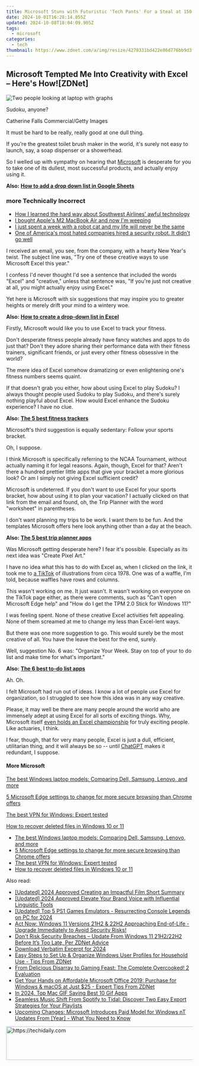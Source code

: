 ```yaml
---
title: Microsoft Stuns with Futuristic 'Tech Pants' For a Steal at 150 Bucks | How They Work & Why You Need Them, as Revealed by ZDNet
date: 2024-10-01T16:28:14.855Z
updated: 2024-10-08T18:04:09.905Z
tags:
  - microsoft
categories:
  - tech
thumbnail: https://www.zdnet.com/a/img/resize/4278331bd422e86d776bb9d3f316012862d0ce23/2022/07/13/6bd6f0c2-58fe-4661-ac11-c130962abadc/screen-shot-2022-07-13-at-9-36-19-am.png?width=278&height=156&fit=crop&format=pjpg&auto=webp
---
```


## Microsoft Tempted Me Into Creativity with Excel – Here's How![ZDNet]

![Two people looking at laptop with graphs](https://www.zdnet.com/a/img/resize/eafd1a387bb7e6b0265f3284c302e0f46ce07339/2023/02/03/af3b58e0-11c8-4c69-a84b-e91c7dc510eb/gettyimages-1441723112.jpg?auto=webp&width=1280)

Sudoku, anyone?

Catherine Falls Commercial/Getty Images

It must be hard to be really, really good at one dull thing.

If you're the greatest toilet brush maker in the world, it's surely not easy to launch, say, a soap dispenser or a showerhead.

So I welled up with sympathy on hearing that [Microsoft](https://www.zdnet.com/home-and-office/work-life/microsoft-teams-premium-is-getting-a-gpt-boost-via-openai/) is desperate for you to take one of its dullest, most successful products, and actually enjoy using it.

**Also:** [**How to add a drop down list in Google Sheets**](https://www.zdnet.com/home-and-office/work-life/how-to-add-a-drop-down-list-in-google-sheets/)

### more Technically Incorrect

* [How I learned the hard way about Southwest Airlines' awful technology](https://www.zdnet.com/article/how-i-learned-the-hard-way-about-southwest-airlines-awful-technology/)
* [I bought Apple's M2 MacBook Air and now I'm weeping](https://www.zdnet.com/article/i-bought-apples-m2-macbook-air-and-now-im-weeping/)
* [I just spent a week with a robot cat and my life will never be the same](https://www.zdnet.com/article/i-just-spent-a-week-with-a-robot-cat-and-my-life-will-never-be-the-same/)
* [One of America's most hated companies hired a security robot. It didn't go well](https://www.zdnet.com/article/one-of-americas-most-hated-companies-hired-a-security-robot-it-didnt-go-well/)

I received an email, you see, from the company, with a hearty New Year's twist. The subject line was, "Try one of these creative ways to use Microsoft Excel this year." 

I confess I'd never thought I'd see a sentence that included the words "Excel" and "creative," unless that sentence was, "If you're just not creative at all, you might actually enjoy using Excel." 

Yet here is Microsoft with six suggestions that may inspire you to greater heights or merely drift your mind to a wintery woe.

**Also:** [**How to create a drop-down list in Excel**](https://www.zdnet.com/home-and-office/work-life/how-to-create-a-drop-down-list-in-excel/)

Firstly, Microsoft would like you to use Excel to track your fitness. 

Don't desperate fitness people already have fancy watches and apps to do just that? Don't they adore sharing their performance data with their fitness trainers, significant friends, or just every other fitness obsessive in the world? 

The mere idea of Excel somehow dramatizing or even enlightening one's fitness numbers seems quaint.

If that doesn't grab you either, how about using Excel to play Sudoku? I always thought people used Sudoku to play Sudoku, and there's surely nothing playful about Excel. How would Excel enhance the Sudoku experience? I have no clue.

**Also:** [**The 5 best fitness trackers**](https://www.zdnet.com/article/best-fitness-tracker/) 

Microsoft's third suggestion is equally sedentary: Follow your sports bracket.

Oh, I suppose. 

I think Microsoft is specifically referring to the NCAA Tournament, without actually naming it for legal reasons. Again, though, Excel for that? Aren't there a hundred prettier little apps that give your bracket a more glorious look? Or am I simply not giving Excel sufficient credit?

Microsoft is undeterred. If you don't want to use Excel for your sports bracket, how about using it to plan your vacation? I actually clicked on that link from the email and found, oh, the Trip Planner with the word "worksheet" in parentheses. 

I don't want planning my trips to be work. I want them to be fun. And the templates Microsoft offers here look anything other than a day at the beach.

**Also:** [**The 5 best trip planner apps**](https://www.zdnet.com/article/best-trip-planner-app/)

Was Microsoft getting desperate here? I fear it's possible. Especially as its next idea was "Create Pixel Art." 

I have no idea what this has to do with Excel as, when I clicked on the link, it took me to [a TikTok](https://www.tiktok.com/@microsoft365/video/7017812421733633285?ocid=cmm50bixyyq) of illustrations from circa 1978\. One was of a waffle, I'm told, because waffles have rows and columns. 

This wasn't working on me. It just wasn't. It wasn't working on everyone on the TikTok page either, as there were comments, such as "Can't open Microsoft Edge help" and "How do I get the TPM 2.0 Stick for Windows 11?"

I was feeling spent. None of these creative Excel activities felt appealing. None of them screamed at me to change my less than Excel-lent ways.

But there was one more suggestion to go. This would surely be the most creative of all. You have the leave the best for the end, surely.

Well, suggestion No. 6 was: "Organize Your Week. Stay on top of your to do list and make time for what's important."

**Also:** [**The 6 best to-do list apps**](https://www.zdnet.com/home-and-office/work-life/best-to-do-list-app/)

Ah. Oh.

I felt Microsoft had run out of ideas. I know a lot of people use Excel for organization, so I struggled to see how this idea was in any way creative.

Please, it may well be there are many people around the world who are immensely adept at using Excel for all sorts of exciting things. Why, Microsoft itself [even holds an Excel championship](https://www.zdnet.com/article/i-just-watched-microsoft-try-to-make-excel-exciting-recovery-wont-be-easy/) for truly exciting people. Like actuaries, I think.

I fear, though, that for very many people, Excel is just a dull, efficient, utilitarian thing, and it will always be so -- until [ChatGPT](https://www.zdnet.com/article/chatgpts-next-big-challenge-helping-microsoft-to-challenge-google-search/) makes it redundant, I suppose.

#### More Microsoft

[The best Windows laptop models: Comparing Dell, Samsung, Lenovo, and more](https://www.zdnet.com/article/best-windows-laptop/ "The best Windows laptop models: Comparing Dell, Samsung, Lenovo, and more")

[5 Microsoft Edge settings to change for more secure browsing than Chrome offers](https://www.zdnet.com/article/5-microsoft-edge-settings-to-change-for-more-secure-browsing-than-chrome-offers/ "5 Microsoft Edge settings to change for more secure browsing than Chrome offers")

[The best VPN for Windows: Expert tested](https://www.zdnet.com/article/best-vpn-for-windows-pc/ "The best VPN for Windows: Expert tested")

[How to recover deleted files in Windows 10 or 11](https://www.zdnet.com/article/how-to-recover-deleted-files-in-windows-10-or-11/ "How to recover deleted files in Windows 10 or 11")

* [The best Windows laptop models: Comparing Dell, Samsung, Lenovo, and more](https://www.zdnet.com/article/best-windows-laptop/ "The best Windows laptop models: Comparing Dell, Samsung, Lenovo, and more")
* [5 Microsoft Edge settings to change for more secure browsing than Chrome offers](https://www.zdnet.com/article/5-microsoft-edge-settings-to-change-for-more-secure-browsing-than-chrome-offers/ "5 Microsoft Edge settings to change for more secure browsing than Chrome offers")
* [The best VPN for Windows: Expert tested](https://www.zdnet.com/article/best-vpn-for-windows-pc/ "The best VPN for Windows: Expert tested")
* [How to recover deleted files in Windows 10 or 11](https://www.zdnet.com/article/how-to-recover-deleted-files-in-windows-10-or-11/ "How to recover deleted files in Windows 10 or 11")

<ins class="adsbygoogle"
     style="display:block"
     data-ad-format="autorelaxed"
     data-ad-client="ca-pub-7571918770474297"
     data-ad-slot="1223367746"></ins>

<ins class="adsbygoogle"
     style="display:block"
     data-ad-client="ca-pub-7571918770474297"
     data-ad-slot="8358498916"
     data-ad-format="auto"
     data-full-width-responsive="true"></ins>

<span class="atpl-alsoreadstyle">Also read:</span>
<div><ul>
<li><a href="https://fox-info.techidaily.com/updated-2024-approved-creating-an-impactful-film-short-summary/"><u>[Updated] 2024 Approved Creating an Impactful Film Short Summary</u></a></li>
<li><a href="https://fox-info.techidaily.com/updated-2024-approved-elevate-your-brand-voice-with-influential-linguistic-tools/"><u>[Updated] 2024 Approved Elevate Your Brand Voice with Influential Linguistic Tools</u></a></li>
<li><a href="https://desktop-recording.techidaily.com/updated-top-5-ps1-games-emulators-resurrecting-console-legends-on-pc-for-2024/"><u>[Updated] Top 5 PS1 Games Emulators - Resurrecting Console Legends on PC for 2024</u></a></li>
<li><a href="https://win-help.techidaily.com/act-now-windows-11-versions-21h2-and-22h2-approaching-end-of-life-upgrade-immediately-to-avoid-security-risks/"><u>Act Now: Windows 11 Versions 21H2 & 22H2 Approaching End-of-Life - Upgrade Immediately to Avoid Security Risks!</u></a></li>
<li><a href="https://win-help.techidaily.com/dont-risk-security-breaches-update-from-windows-11-21h222h2-before-its-too-late-per-zdnet-advice/"><u>Don't Risk Security Breaches – Update From Windows 11 21H2/22H2 Before It’s Too Late, Per ZDNet Advice</u></a></li>
<li><a href="https://screen-activity-recording.techidaily.com/download-verbatim-excerpt-for-2024/"><u>Download Verbatim Excerpt for 2024</u></a></li>
<li><a href="https://win-help.techidaily.com/easy-steps-to-set-up-and-organize-windows-user-profiles-for-household-use-tips-from-zdnet/"><u>Easy Steps to Set Up & Organize Windows User Profiles for Household Use - Tips From ZDNet</u></a></li>
<li><a href="https://buynow-reviews.techidaily.com/from-delicious-disarray-to-gaming-feast-the-complete-overcooked-2-evaluation/"><u>From Delicious Disarray to Gaming Feast: The Complete Overcooked! 2 Evaluation</u></a></li>
<li><a href="https://win-help.techidaily.com/get-your-hands-on-affordable-microsoft-office-2019-purchase-for-windows-and-macos-at-just-25-expert-tips-from-zdnet/"><u>Get Your Hands on Affordable Microsoft Office 2019: Purchase for Windows & macOS at Just $25 - Expert Tips From ZDNet</u></a></li>
<li><a href="https://screen-capture.techidaily.com/in-2024-top-mac-gif-saving-best-10-gif-apps/"><u>In 2024, Top Mac GIF Saving Best 10 Gif Apps</u></a></li>
<li><a href="https://fox-place.techidaily.com/seamless-music-shift-from-spotify-to-tidal-discover-two-easy-export-strategies-for-your-playlists/"><u>Seamless Music Shift From Spotify to Tidal: Discover Two Easy Export Strategies for Your Playlists</u></a></li>
<li><a href="https://win-help.techidaily.com/upcoming-changes-microsoft-introduces-paid-model-for-windows-nt-updates-from-year-what-you-need-to-know/"><u>Upcoming Changes: Microsoft Introduces Paid Model for Windows nT Updates From [Year] - What You Need to Know</u></a></li>
</ul></div>

<!-- affiliate ads begin -->
<a href="https://appsumo.8odi.net/c/5597632/2068416/7443" target="_top" id="2068416">
  <img src="//a.impactradius-go.com/display-ad/7443-2068416" border="0" alt="https://techidaily.com" width="728" height="90"/>
</a>
<img height="0" width="0" src="https://appsumo.8odi.net/i/5597632/2068416/7443" style="position:absolute;visibility:hidden;" border="0" />
<!-- affiliate ads end -->

